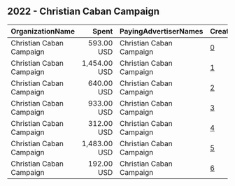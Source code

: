 ## 2022 - Christian Caban Campaign 
|OrganizationName|Spent|PayingAdvertiserNames|CreativeUrls|Impressions|Genders|AgeBrackets|CountryCodes|BillingAddresses|CandidateBallotInformation|
|:---|---:|:---|:---|---:|:---|:---|:---|:---|:---|
|Christian Caban Campaign|593.00 USD|Christian Caban Campaign|[0](https://www.snap.com/political-ads/asset/c92dd821723257d623c7fd222358082d851e265009ecc50936294df436d9e4d5?mediaType=jpeg)|65,196||18+|united states|US|Christian Caban|
|Christian Caban Campaign|1,454.00 USD|Christian Caban Campaign|[1](https://www.snap.com/political-ads/asset/44ad06246301a459376d490c1ab5093e88b651351ce04f38d22528dc33b4d554?mediaType=mp4)|143,955||20-30|united states|US|Christian Caban|
|Christian Caban Campaign|640.00 USD|Christian Caban Campaign|[2](https://www.snap.com/political-ads/asset/de3030be93d9cd301ea11330f4d28c47e238fd01a0461223f33b0d738942ee2e?mediaType=jpeg)|72,055||19+|united states|US|Christian Caban|
|Christian Caban Campaign|933.00 USD|Christian Caban Campaign|[3](https://www.snap.com/political-ads/asset/ae9cb623deb58f4bbdb4c9436a7bde50a378580b091342a7d8780b70e5006c71?mediaType=jpeg)|50,516||23-30|united states|US|Christian Caban|
|Christian Caban Campaign|312.00 USD|Christian Caban Campaign|[4](https://www.snap.com/political-ads/asset/bf048aa6d87d1a0ee242adbd1d4109c427f0b5d2b0a4eea44c394c575c6b5336?mediaType=jpeg)|37,789||18+|united states|US|Christian Caban|
|Christian Caban Campaign|1,483.00 USD|Christian Caban Campaign|[5](https://www.snap.com/political-ads/asset/35e4895e7c423f0015ee8253c5ac34bee4a89e7c46f31e461c9d559b1bd6def1?mediaType=mp4)|143,853||19-24|united states|US|Christian Caban|
|Christian Caban Campaign|192.00 USD|Christian Caban Campaign|[6](https://www.snap.com/political-ads/asset/cd571d896f243f9c801813ef4cb1654de4179eb503c7c1861972eb5af1dd791d?mediaType=jpeg)|15,422||18+|united states|US|Christian Caban|
